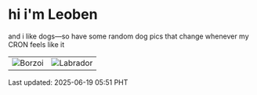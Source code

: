 # hi i'm Leoben

and i like dogs—so have some random dog pics that change whenever my CRON feels like it

|  |  |
|--------|----------|
| ![Borzoi](https://random-dog-vercel.vercel.app/api/random-borzoi?v=1750283498) | ![Labrador](https://random-dog-vercel.vercel.app/api/random-labrador?v=1750283498) |

Last updated: 2025-06-19 05:51 PHT
